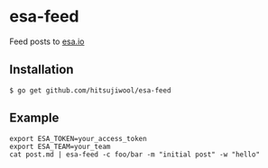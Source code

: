 # esa-feed

Feed posts to [esa.io](https://esa.io)

## Installation

```
$ go get github.com/hitsujiwool/esa-feed
```

## Example

```
export ESA_TOKEN=your_access_token
export ESA_TEAM=your_team
cat post.md | esa-feed -c foo/bar -m "initial post" -w "hello"
```
